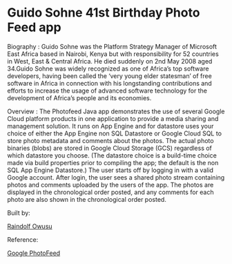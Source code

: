 # Guido Sohne 41st Birthday Photo Feed app

Biography : Guido Sohne was the Platform Strategy Manager of Microsoft East Africa based in Nairobi, Kenya but with responsibility for 52 countries in West, East & Central Africa. He died suddenly on 2nd May 2008 aged 34.Guido Sohne was widely recognized as one of Africa’s top software developers, having been called the ‘very young elder statesman’ of free software in Africa in connection with his longstanding contributions and efforts to increase the usage of advanced software technology for the development of Africa’s people and its economies.

Overview : The Photofeed Java app demonstrates the use of several Google Cloud platform products in one application to provide a media sharing and management solution. It runs on App Engine and for datastore uses your choice of either the App Engine non SQL Datastore or Google Cloud SQL to store photo metadata and comments about the photos. The actual photo binaries (blobs) are stored in Google Cloud Storage (GCS) regardless of which datastore you choose. (The datastore choice is a build-time choice made via build properties prior to compiling the app; the default is the non SQL App Engine Datastore.) The user starts off by logging in with a valid Google account. After login, the user sees a shared photo stream containing photos and comments uploaded by the users of the app. The photos are displayed in the chronological order posted, and any comments for each photo are also shown in the chronological order posted.



Built by:

[Raindolf Owusu](http://www.twitter.com/raindolf)


Reference:

[Google PhotoFeed](https://developers.google.com/cloud/samples/photofeed/)

